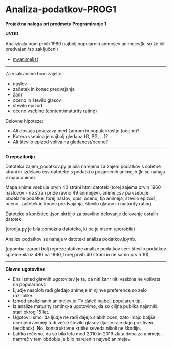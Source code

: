 # Analiza-podatkov-PROG1
**Projektna naloga pri predmetu Programiranje 1**

**UVOD**

Analizirala bom prvih 1960 najbolj popularnih animejev animejev(ki so že bili predvajani/so zaključeni)
* [myanimelist](https://myanimelist.net/anime.php?q=&type=0&score=0&status=2&p=0&r=0&sm=0&sd=0&sy=0&em=0&ed=0&ey=0&c%5B%5D=a&c%5B%5D=b&c%5B%5D=c&c%5B%5D=d&c%5B%5D=e&c%5B%5D=f&c%5B%5D=g&gx=0)

------------------------------------------------------------------------------

Za vsak anime bom zajela:
* naslov
* začetek in konec predvajanja
* žanr
* oceno in število glasov
* število epizod
* oceno vsebine (content/maturity rating)

Delovne hipoteze:
* Ali obstaja povezava med žanrom in popularnostjo (oceno)?
* Katera vsebina je najbolj gledana (G, PG, ...)?
* Ali število epizod vpliva na gledanost/oceno?

----------------------------------------------------------------------------

**O repozitoriju**

Datoteka zajem_podatkov.py je bila narejena za zajem podatkov s spletne strani in izdelavo csv datoteke s podatki o pozamenih animejih (ki se nahaja v mapi anime).

Mapa anime vsebuje prvih 40 strani html datotek (torej zajema prvih 1960 naslovov - na stran pride ravno 49 animejev), anime.csv pa vsebuje obdelane podatke, torej naslov, opis, oceno, tip animeja, število epizod, oceno, začetek in konec predvajanja, število glasov in maturity rating. 

Datoteke s končnico .json skrbijo za pravilno delovanje delovanje ostalih datotek. 

(orodja.py je bila pomožna datoteka, ki pa je nisem uporabila)

Analiza podatkov se nahaja v datoteki analiza podatkov.ipynb.

(opomba: zaradi bolj reprezentativne analize podatkov sem število podatkov spremenila iz 490 na 1960, torej prvih 40 strani in ne samo prvih 10)

--------------------------------------------------------------------------

**Glavne ugotovitve**
* Ena izmed glavnih ugotovitev je ta, da niti žanr niti vsebina ne vplivata na popularnost. 
* Ljudje nasploh radi gledajo animeje in njihve preference so zelo raznolike.
* Izmed analiziranih animejev je TV daleč najbolj popularen tip.
* Iz analize maturity ranting-a ugotovimo, da so ciljna publika najstniki, stari okrog 15 let.
* Ugotovili smo, da ljudje ne radi dajejo slabih ocen, zato imajo boljše ocenjeni animeji tudi večje število glasov (ljudje raje dajo pozitiven feedback). No, konstruktivne kritike seveda nikoli ne škodijo.
* Lahko rečemo, da so bila leta med 2010 in 2019 zlata doba za animeje, namreč v tem obdobju je bilo narejenih največ animejev.
